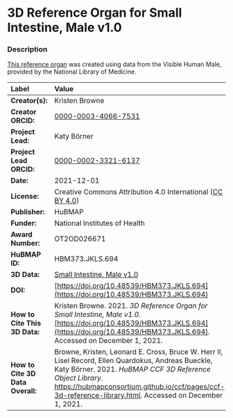 # 3D Reference Organ for Small Intestine, Male v1.0

### Description
[This reference organ](https://hubmapconsortium.github.io/ccf/pages/ccf-3d-reference-library.html) was created using data from the Visible Human Male, provided by the National Library of Medicine.

| Label | Value |
| :------------- |:-------------|
| **Creator(s):** | Kristen Browne |
| **Creator ORCID:** | [0000-0003-4066-7531](https://orcid.org/0000-0003-4066-7531) |
| **Project Lead:** | Katy B&ouml;rner |
| **Project Lead ORCID:** | [0000-0002-3321-6137](https://orcid.org/0000-0002-3321-6137) |
| **Date:** | 2021-12-01 |
| **License:** | Creative Commons Attribution 4.0 International ([CC BY 4.0](https://creativecommons.org/licenses/by/4.0/)) |
| **Publisher:** | HuBMAP |
| **Funder:** | National Institutes of Health |
| **Award Number:** | OT2OD026671 |
| **HuBMAP ID:** | HBM373.JKLS.694 |
| **3D Data:** | [Small Intestine, Male v1.0](https://hubmapconsortium.github.io/ccf-releases/v1.1/models/VH_M_Small_Intestine.glb) |
| **DOI:** | [https://doi.org/10.48539/HBM373.JKLS.694](https://doi.org/10.48539/HBM373.JKLS.694) |
| **How to Cite This 3D Data:** | Kristen Browne. 2021. *3D Reference Organ for Small Intestine, Male v1.0.* [https://doi.org/10.48539/HBM373.JKLS.694](https://doi.org/10.48539/HBM373.JKLS.694). Accessed on December 1, 2021. |
| **How to Cite 3D Data Overall:** | Browne, Kristen, Leonard E. Cross, Bruce W. Herr II, Lisel Record, Ellen Quardokus, Andreas Bueckle, Katy B&ouml;rner. 2021. *HuBMAP CCF 3D Reference Object Library*. https://hubmapconsortium.github.io/ccf/pages/ccf-3d-reference-library.html. Accessed on December 1, 2021. |
